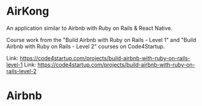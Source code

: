 # AirKong

An application similar to Airbnb with Ruby on Rails & React Native.

Course work from the "Build Airbnb with Ruby on Rails - Level 1" and "Build Airbnb with Ruby on Rails - Level 2" courses on Code4Startup.

Link: https://code4startup.com/projects/build-airbnb-with-ruby-on-rails-level-1
Link: https://code4startup.com/projects/build-airbnb-with-ruby-on-rails-level-2
# Airbnb
